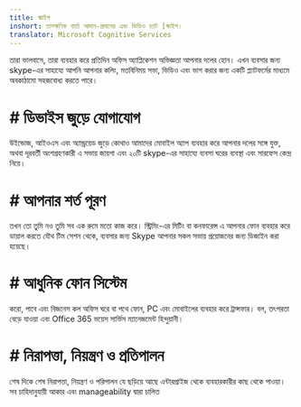 ```yaml
---
title: স্কাইপ
inshort: তাত্ক্ষণিক বার্তা আদান-প্রদানের এবং ভিডিও চ্যাট [স্কাইপ।
translator: Microsoft Cognitive Services
---
```


তারা ভালবাসে, তারা ব্যবহার করে প্রতিদিন অফিস অ্যাপ্লিকেশন অভিজ্ঞতা আপনার দলের হোন। এখন ব্যবসার জন্য skype-এর সাহায্যে আপনি আপনার কলিং, মতবিনিময় সভা, ভিডিও এবং ভাগ করার জন্য একটি প্ল্যাটফর্মের মাধ্যমে অবকাঠামো সহজবোধ্য করতে পারে। 

# # ডিভাইস জুড়ে যোগাযোগ
উইন্ডোজ, আইওএস এবং অ্যান্ড্রয়েড জুড়ে কোথাও আমাদের মোবাইল অ্যাপ ব্যবহার করে আপনার দলের সঙ্গে যুক্ত, অথবা দূরবর্তী অংশগ্রহণকারী এ সভায় জায়গা এবং ২০টি skype-এর সাহায্যে ব্যবসা ঘরের ব্যবস্থা এবং সারফেস কেন্দ্র নিয়ে।

# # আপনার শর্ত পূরণ
তখন তো তুমি নও তুমি সব এক রুমে মতো কাজ করে। স্ট্রিমিং-এর মিটিং বা কনফারেন্স এ আপনার ফোন ব্যবহার করে ডায়াল করতে যৌথ টিম সেশন থেকে, ব্যবসার জন্য Skype আপনার সকল সভায় প্রয়োজনের জন্য ডিজাইন করা হয়েছে। 

# # আধুনিক ফোন সিস্টেম
করো, পাবে এবং বিজনেস কল অফিস ঘরে বা পথে ফোন, PC এবং মোবাইলের ব্যবহার করে ট্রান্সফার। বল, তৎপরতা বেড়ে যাওয়া এবং Office 365 ভয়েস সার্ভিস ম্যানেজমেন্ট হিন্দুয়ানী। 

# # নিরাপত্তা, নিয়ন্ত্রণ ও প্রতিপালন
শেষ দিকে শেষ নিরাপত্তা, নিয়ন্ত্রণ ও পরিপালন যে ছড়িয়ে আছে এন্টারপ্রাইজ থেকে ব্যবহারকারীর কাছ থেকে পাওয়া। সব চাহিদানুযায়ী আকার এবং manageability দ্বারা চালিত 



